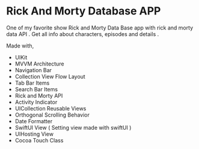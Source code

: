 # Rick And Morty Database APP
One of my favorite show Rick and Morty Data Base  app  with rick and morty data API .
Get all info about characters, episodes and details .

Made with,

* UIKit
* MVVM Architecture
* Navigation Bar 
* Collection View Flow Layout
* Tab Bar Items
* Search Bar Items
* Rick and Morty API
* Activity Indicator 
* UICollection Reusable Views
* Orthogonal Scrolling Behavior
* Date Formatter
* SwiftUI View ( Setting view made with swiftUI )
* UIHosting View
* Cocoa Touch Class

